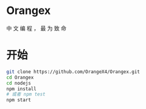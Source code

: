 # Orangex
中 文 编 程 ， 最 为 致 命

# 开始
```sh
git clone https://github.com/OrangeX4/Orangex.git  
cd Orangex  
cd nodejs  
npm install  
# 或者 npm test  
npm start  
```
